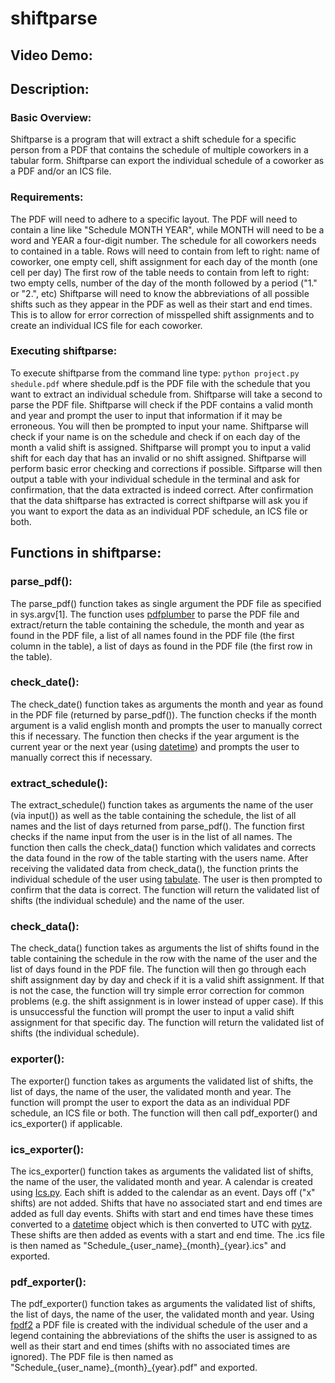 # shiftparse
## Video Demo:  <URL HERE>
## Description:

### Basic Overview:
Shiftparse is a program that will extract a shift schedule for a specific person from a PDF that contains the schedule of multiple coworkers in a tabular form. Shiftparse can export the individual schedule of a coworker as a PDF and/or an ICS file.

### Requirements:
The PDF will need to adhere to a specific layout.
The PDF will need to contain a line like "Schedule MONTH YEAR", while MONTH will need to be a word and YEAR a four-digit number.
The schedule for all coworkers needs to contained in a table. Rows will need to contain from left to right: name of coworker, one empty cell, shift assignment for each day of the month (one cell per day)
The first row of the table needs to contain from left to right: two empty cells, number of the day of the month followed by a period ("1." or "2.", etc)
Shiftparse will need to know the abbreviations of all possible shifts such as they appear in the PDF as well as their start and end times. This is to allow for error correction of misspelled shift assignments and to create an individual ICS file for each coworker.

### Executing shiftparse:
To execute shiftparse from the command line type: `python project.py shedule.pdf` where shedule.pdf is the PDF file with the schedule that you want to extract an individual schedule from.
Shiftparse will take a second to parse the PDF file. Shiftparse will check if the PDF contains a valid month and year and prompt the user to input that information if it may be erroneous.
You will then be prompted to input your name. Shiftparse will check if your name is on the schedule and check if on each day of the month a valid shift is assigned. Shiftparse will prompt you to input a valid shift for each day that has an invalid or no shift assigned. Shiftparse will perform basic error checking and corrections if possible.
Siftparse will then output a table with your individual schedule in the terminal and ask for confirmation, that the data extracted is indeed correct.
After confirmation that the data shiftparse has extracted is correct shiftparse will ask you if you want to export the data as an individual PDF schedule, an ICS file or both.

## Functions in shiftparse:

### parse_pdf():
The parse_pdf() function takes as single argument the PDF file as specified in sys.argv[1]. The function uses [pdfplumber](https://pypi.org/project/pdfplumber/) to parse the PDF file and extract/return the table containing the schedule, the month and year as found in the PDF file, a list of all names found in the PDF file (the first column in the table), a list of days as found in the PDF file (the first row in the table).

### check_date():
The check_date() function takes as arguments the month and year as found in the PDF file (returned by parse_pdf()). The function checks if the month argument is a valid english month and prompts the user to manually correct this if necessary. The function then checks if the year argument is the current year or the next year (using [datetime](https://docs.python.org/3/library/datetime.html#module-datetime)) and prompts the user to manually correct this if necessary.

### extract_schedule():
The extract_schedule() function takes as arguments the name of the user (via input()) as well as the table containing the schedule, the list of all names and the list of days returned from parse_pdf(). The function first checks if the name input from the user is in the list of all names. The function then calls the check_data() function which validates and corrects the data found in the row of the table starting with the users name.
After receiving the validated data from check_data(), the function prints the individual schedule of the user using [tabulate](https://pypi.org/project/tabulate/). The user is then prompted to confirm that the data is correct. The function will return the validated list of shifts (the individual schedule) and the name of the user.

### check_data():
The check_data() function takes as arguments the list of shifts found in the table containing the schedule in the row with the name of the user and the list of days found in the PDF file. The function will then go through each shift assignment day by day and check if it is a valid shift assignment. If that is not the case, the function will try simple error correction for common problems (e.g. the shift assignment is in lower instead of upper case). If this is unsuccessful the function will prompt the user to input a valid shift assignment for that specific day.
The function will return the validated list of shifts (the individual schedule).

### exporter():
The exporter() function takes as arguments the validated list of shifts, the list of days, the name of the user, the validated month and year. The function will prompt the user to export the data as an individual PDF schedule, an ICS file or both.
The function will then call pdf_exporter() and ics_exporter() if applicable.

### ics_exporter():
The ics_exporter() function takes as arguments the validated list of shifts, the name of the user, the validated month and year. A calendar is created using [Ics.py]( https://pypi.org/project/ics/). Each shift is added to the calendar as an event. Days off ("x" shifts) are not added. Shifts that have no associated start and end times are added as full day events. Shifts with start and end times have these times converted to a [datetime](https://docs.python.org/3/library/datetime.html#module-datetime) object which is then converted to UTC with [pytz](https://pypi.org/project/pytz/). These shifts are then added as events with a start and end time.
The .ics file is then named as "Schedule_{user_name}\_{month}_{year}.ics" and exported.

### pdf_exporter():
The pdf_exporter() function takes as arguments the validated list of shifts, the list of days, the name of the user, the validated month and year. Using [fpdf2]( https://pypi.org/project/fpdf2/) a PDF file is created with the individual schedule of the user and a legend containing the abbreviations of the shifts the user is assigned to as well as their start and end times (shifts with no associated times are ignored).
The PDF file is then named as "Schedule_{user_name}\_{month}_{year}.pdf" and exported.
